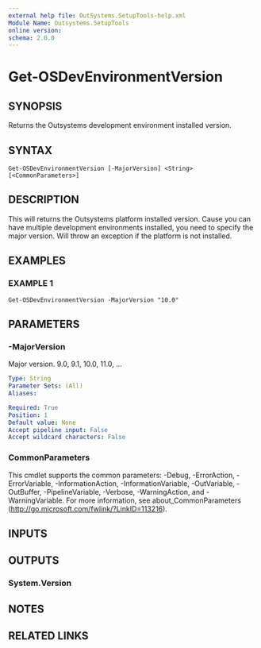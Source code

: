 ```yaml
---
external help file: OutSystems.SetupTools-help.xml
Module Name: Outsystems.SetupTools
online version:
schema: 2.0.0
---
```


# Get-OSDevEnvironmentVersion

## SYNOPSIS
Returns the Outsystems development environment installed version.

## SYNTAX

```
Get-OSDevEnvironmentVersion [-MajorVersion] <String> [<CommonParameters>]
```

## DESCRIPTION
This will returns the Outsystems platform installed version.
Cause you can have multiple development environments installed, you need to specify the major version.
Will throw an exception if the platform is not installed.

## EXAMPLES

### EXAMPLE 1
```
Get-OSDevEnvironmentVersion -MajorVersion "10.0"
```

## PARAMETERS

### -MajorVersion
Major version.
9.0, 9.1, 10.0, 11.0, ...

```yaml
Type: String
Parameter Sets: (All)
Aliases:

Required: True
Position: 1
Default value: None
Accept pipeline input: False
Accept wildcard characters: False
```

### CommonParameters
This cmdlet supports the common parameters: -Debug, -ErrorAction, -ErrorVariable, -InformationAction, -InformationVariable, -OutVariable, -OutBuffer, -PipelineVariable, -Verbose, -WarningAction, and -WarningVariable. For more information, see about_CommonParameters (http://go.microsoft.com/fwlink/?LinkID=113216).

## INPUTS

## OUTPUTS

### System.Version

## NOTES

## RELATED LINKS
